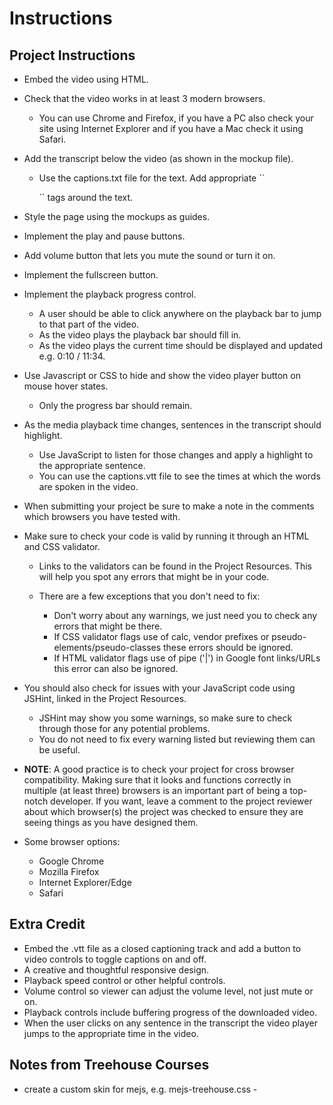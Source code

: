 # Instructions

## Project Instructions

- Embed the video using HTML.
- Check that the video works in at least 3 modern browsers.

  - You can use Chrome and Firefox, if you have a PC also check your site using Internet Explorer and if you have a Mac check it using Safari.

- Add the transcript below the video (as shown in the mockup file).

  - Use the captions.txt file for the text. Add appropriate ``

    `` tags around the text.

- Style the page using the mockups as guides.

- Implement the play and pause buttons.

- Add volume button that lets you mute the sound or turn it on.
- Implement the fullscreen button.
- Implement the playback progress control.

  - A user should be able to click anywhere on the playback bar to jump to that part of the video.
  - As the video plays the playback bar should fill in.
  - As the video plays the current time should be displayed and updated e.g. 0:10 / 11:34.

- Use Javascript or CSS to hide and show the video player button on mouse hover states.

  - Only the progress bar should remain.

- As the media playback time changes, sentences in the transcript should highlight.

  - Use JavaScript to listen for those changes and apply a highlight to the appropriate sentence.
  - You can use the captions.vtt file to see the times at which the words are spoken in the video.

- When submitting your project be sure to make a note in the comments which browsers you have tested with.

- Make sure to check your code is valid by running it through an HTML and CSS validator.

  - Links to the validators can be found in the Project Resources. This will help you spot any errors that might be in your code.
  - There are a few exceptions that you don't need to fix:

    - Don't worry about any warnings, we just need you to check any errors that might be there.
    - If CSS validator flags use of calc, vendor prefixes or pseudo-elements/pseudo-classes these errors should be ignored.
    - If HTML validator flags use of pipe ('|') in Google font links/URLs this error can also be ignored.

- You should also check for issues with your JavaScript code using JSHint, linked in the Project Resources.

  - JSHint may show you some warnings, so make sure to check through those for any potential problems.
  - You do not need to fix every warning listed but reviewing them can be useful.

- **NOTE**: A good practice is to check your project for cross browser compatibility. Making sure that it looks and functions correctly in multiple (at least three) browsers is an important part of being a top-notch developer. If you want, leave a comment to the project reviewer about which browser(s) the project was checked to ensure they are seeing things as you have designed them.

- Some browser options:

  - Google Chrome
  - Mozilla Firefox
  - Internet Explorer/Edge
  - Safari

## Extra Credit

- Embed the .vtt file as a closed captioning track and add a button to video controls to toggle captions on and off.
- A creative and thoughtful responsive design.
- Playback speed control or other helpful controls.
- Volume control so viewer can adjust the volume level, not just mute or on.
- Playback controls include buffering progress of the downloaded video.
- When the user clicks on any sentence in the transcript the video player jumps to the appropriate time in the video.

## Notes from Treehouse Courses

- create a custom skin for mejs, e.g. mejs-treehouse.css -
